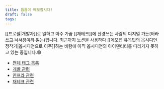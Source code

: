 ```yaml
---
title: 틈틈이 메모합시다!
draft: false
tags:
---
```

[[프로필|개발자]]로 일하고 아주 가끔 [[재테크]]에 신경쓰는 사람의 디지털 가든(~~이라 쓰고 낙서장이라 읽는~~)입니다. 최근까지 노션을 사용하다 [[메모앱 유목민의 옵시디언 정착기|옵시디언으로 이주]]하는 바람에 아직 옵시디언의 아이덴티티를 따라가지 못하고 있는 중입니다.😅

- [전체 태그 목록](/tags/)
- [개발 관련](/dev)
- [인프라 관련](/infra)
- [재테크 관련](/PersonalFinance/)